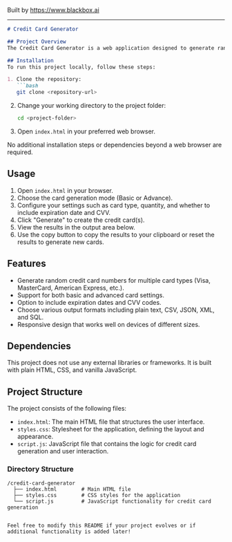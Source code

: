 
Built by https://www.blackbox.ai

---

```markdown
# Credit Card Generator

## Project Overview
The Credit Card Generator is a web application designed to generate random credit card numbers. It supports various card types, including Visa, MasterCard, American Express, and more. Users can customize the generation of cards based on different parameters like inclusion of expiration dates and CVV, and they can choose different output formats for the generated card information.

## Installation
To run this project locally, follow these steps:

1. Clone the repository:
   ```bash
   git clone <repository-url>
   ```

2. Change your working directory to the project folder:
   ```bash
   cd <project-folder>
   ```

3. Open `index.html` in your preferred web browser.

No additional installation steps or dependencies beyond a web browser are required.

## Usage
1. Open `index.html` in your browser.
2. Choose the card generation mode (Basic or Advance).
3. Configure your settings such as card type, quantity, and whether to include expiration date and CVV.
4. Click "Generate" to create the credit card(s).
5. View the results in the output area below.
6. Use the copy button to copy the results to your clipboard or reset the results to generate new cards.

## Features
- Generate random credit card numbers for multiple card types (Visa, MasterCard, American Express, etc.).
- Support for both basic and advanced card settings.
- Option to include expiration dates and CVV codes.
- Choose various output formats including plain text, CSV, JSON, XML, and SQL.
- Responsive design that works well on devices of different sizes.

## Dependencies
This project does not use any external libraries or frameworks. It is built with plain HTML, CSS, and vanilla JavaScript.

## Project Structure
The project consists of the following files:

- `index.html`: The main HTML file that structures the user interface.
- `styles.css`: Stylesheet for the application, defining the layout and appearance.
- `script.js`: JavaScript file that contains the logic for credit card generation and user interaction.

### Directory Structure
```
/credit-card-generator
  ├── index.html        # Main HTML file
  ├── styles.css        # CSS styles for the application
  └── script.js         # JavaScript functionality for credit card generation
```
```

Feel free to modify this README if your project evolves or if additional functionality is added later!